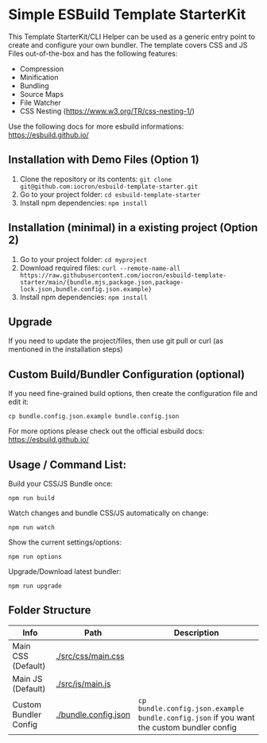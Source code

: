 # Simple ESBuild Template StarterKit

This Template StarterKit/CLI Helper can be used as a generic entry point to create and configure your own bundler. The template covers CSS and JS Files out-of-the-box and has the following features:

- Compression
- Minification
- Bundling
- Source Maps
- File Watcher
- CSS Nesting (https://www.w3.org/TR/css-nesting-1/)

Use the following docs for more esbuild informations: https://esbuild.github.io/

## Installation with Demo Files (Option 1)
1. Clone the repository or its contents: `git clone git@github.com:iocron/esbuild-template-starter.git`
2. Go to your project folder: `cd esbuild-template-starter`
3. Install npm dependencies: `npm install`

## Installation (minimal) in a existing project (Option 2)
1. Go to your project folder: `cd myproject`
2. Download required files: `curl --remote-name-all https://raw.githubusercontent.com/iocron/esbuild-template-starter/main/{bundle.mjs,package.json,package-lock.json,bundle.config.json.example}`
3. Install npm dependencies: `npm install`

## Upgrade
If you need to update the project/files, then use git pull or curl (as mentioned in the installation steps)

## Custom Build/Bundler Configuration (optional)

If you need fine-grained build options, then create the configuration file and edit it: 

```
cp bundle.config.json.example bundle.config.json
```

For more options please check out the official esbuild docs: https://esbuild.github.io/

## Usage / Command List: 

Build your CSS/JS Bundle once: 

```
npm run build
```

Watch changes and bundle CSS/JS automatically on change: 

```
npm run watch
```

Show the current settings/options: 

```
npm run options
```

Upgrade/Download latest bundler:

```
npm run upgrade
```

## Folder Structure
|             Info              |            Path            |         Description           |
|-------------------------------|----------------------------|-------------------------------|
|     Main CSS (Default)        |     [./src/css/main.css](./src/css/main.css)
|     Main JS (Default)         |     [./src/js/main.js](./src/js/main.js)
|     Custom Bundler Config     |     [./bundle.config.json](./bundle.config.json) | `cp bundle.config.json.example bundle.config.json` if you want the custom bundler config

